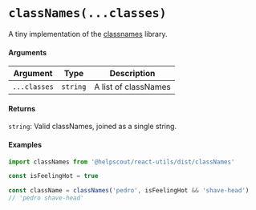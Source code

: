 # `classNames(...classes)`

A tiny implementation of the [classnames](https://github.com/JedWatson/classnames) library.

#### Arguments

| Argument     | Type     | Description          |
| ------------ | -------- | -------------------- |
| `...classes` | `string` | A list of classNames |

#### Returns

`string`: Valid classNames, joined as a single string.

#### Examples

```jsx
import classNames from '@helpscout/react-utils/dist/classNames'

const isFeelingHot = true

const className = classNames('pedro', isFeelingHot && 'shave-head')
// 'pedro shave-head'
```
